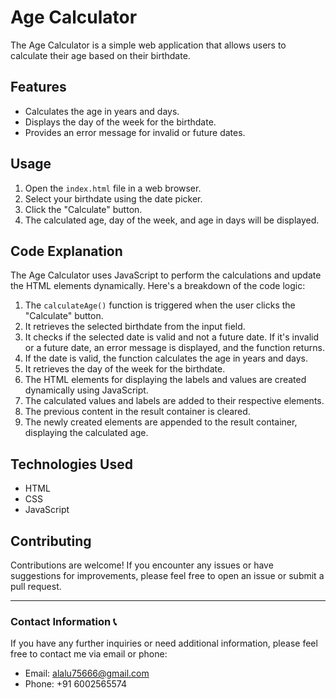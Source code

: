 

# Age Calculator

The Age Calculator is a simple web application that allows users to calculate their age based on their birthdate.

## Features

- Calculates the age in years and days.
- Displays the day of the week for the birthdate.
- Provides an error message for invalid or future dates.

## Usage

1. Open the `index.html` file in a web browser.
2. Select your birthdate using the date picker.
3. Click the "Calculate" button.
4. The calculated age, day of the week, and age in days will be displayed.

## Code Explanation

The Age Calculator uses JavaScript to perform the calculations and update the HTML elements dynamically. Here's a breakdown of the code logic:

1. The `calculateAge()` function is triggered when the user clicks the "Calculate" button.
2. It retrieves the selected birthdate from the input field.
3. It checks if the selected date is valid and not a future date. If it's invalid or a future date, an error message is displayed, and the function returns.
4. If the date is valid, the function calculates the age in years and days.
5. It retrieves the day of the week for the birthdate.
6. The HTML elements for displaying the labels and values are created dynamically using JavaScript.
7. The calculated values and labels are added to their respective elements.
8. The previous content in the result container is cleared.
9. The newly created elements are appended to the result container, displaying the calculated age.

## Technologies Used

- HTML
- CSS
- JavaScript

## Contributing

Contributions are welcome! If you encounter any issues or have suggestions for improvements, please feel free to open an issue or submit a pull request.

---

### Contact Information 📞

If you have any further inquiries or need additional information, please feel free to contact me via email or phone:

- Email: alalu75666@gmail.com
- Phone: +91 6002565574


